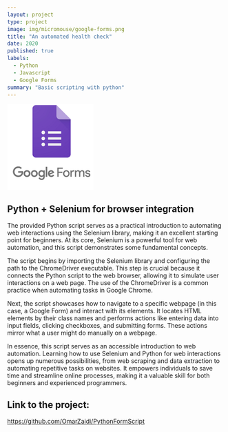 ```yaml
---
layout: project
type: project
image: img/micromouse/google-forms.png
title: "An automated health check"
date: 2020
published: true
labels:
  - Python
  - Javascript
  - Google Forms
summary: "Basic scripting with python"
---
```

<div class="text-center p-4">
  <img width="200px" src="../img/micromouse/google-forms.png" class="img-thumbnail" >
</div>

## Python + Selenium for browser integration
The provided Python script serves as a practical introduction to automating web interactions using the Selenium library, making it an excellent starting point for beginners. At its core, Selenium is a powerful tool for web automation, and this script demonstrates some fundamental concepts. 

The script begins by importing the Selenium library and configuring the path to the ChromeDriver executable. This step is crucial because it connects the Python script to the web browser, allowing it to simulate user interactions on a web page. The use of the ChromeDriver is a common practice when automating tasks in Google Chrome. 

Next, the script showcases how to navigate to a specific webpage (in this case, a Google Form) and interact with its elements. It locates HTML elements by their class names and performs actions like entering data into input fields, clicking checkboxes, and submitting forms. These actions mirror what a user might do manually on a webpage. 

In essence, this script serves as an accessible introduction to web automation. Learning how to use Selenium and Python for web interactions opens up numerous possibilities, from web scraping and data extraction to automating repetitive tasks on websites. It empowers individuals to save time and streamline online processes, making it a valuable skill for both beginners and experienced programmers.


## Link to the project:
https://github.com/OmarZaidi/PythonFormScript
